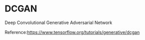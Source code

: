 # DCGAN

Deep Convolutional Generative Adversarial Network

Reference:https://www.tensorflow.org/tutorials/generative/dcgan
